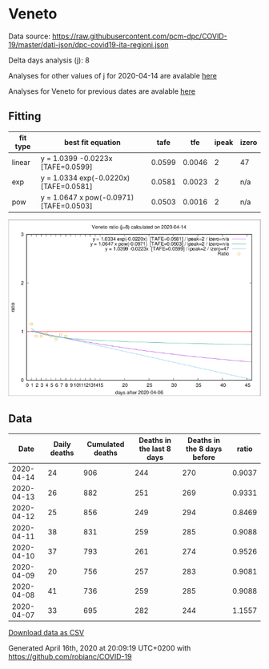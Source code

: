 # Veneto

Data source: https://raw.githubusercontent.com/pcm-dpc/COVID-19/master/dati-json/dpc-covid19-ita-regioni.json

Delta days analysis (j): 8

Analyses for other values of j for 2020-04-14 are avalable [here](../2020-04-14/README.md)

Analyses for Veneto for previous dates are avalable [here](../README.md)

## Fitting 
|fit type|best fit equation|tafe|tfe|ipeak|izero|
|-------|-----|--------|------|---|---|
|linear|y = 1.0399 -0.0223x  [TAFE=0.0599]|0.0599|0.0046|2|47|
|exp|y = 1.0334 exp(-0.0220x)  [TAFE=0.0581]|0.0581|0.0023|2|n/a|
|pow|y = 1.0647 x pow(-0.0971)  [TAFE=0.0503]|0.0503|0.0016|2|n/a|

![Plot](COVID-19_veneto_j8_2020-04-14.png)

## Data
|Date|Daily deaths|Cumulated deaths|Deaths in the last 8 days|Deaths in the 8 days before|ratio|
|----|----------|-----------|-------|--------------------|-----|
|2020-04-14|24|906|244|270|0.9037|
|2020-04-13|26|882|251|269|0.9331|
|2020-04-12|25|856|249|294|0.8469|
|2020-04-11|38|831|259|285|0.9088|
|2020-04-10|37|793|261|274|0.9526|
|2020-04-09|20|756|257|283|0.9081|
|2020-04-08|41|736|259|285|0.9088|
|2020-04-07|33|695|282|244|1.1557|

[Download data as CSV](COVID-19_veneto_j8_2020-04-14.csv)

Generated April 16th, 2020 at 20:09:19 UTC+0200 with https://github.com/robianc/COVID-19
